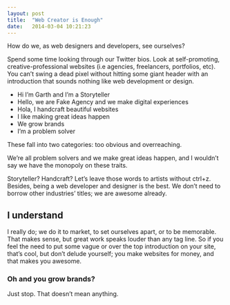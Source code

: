 ```yaml
---
layout: post
title:  "Web Creator is Enough"
date:   2014-03-04 10:21:23
---
```


How do we, as web designers and developers, see ourselves?

Spend some time looking through our Twitter bios. Look at self-promoting, creative-professional websites (i.e agencies, freelancers, portfolios, etc). You can’t swing a dead pixel without hitting some giant header with an introduction that sounds nothing like web development or design.

* Hi I’m Garth and I’m a Storyteller
* Hello, we are Fake Agency and we make digital experiences
* Hola, I handcraft beautiful websites
* I like making great ideas happen
* We grow brands
* I’m a problem solver

These fall into two categories: too obvious and overreaching.

We’re all problem solvers and we make great ideas happen, and I wouldn’t say we have the monopoly on these traits.

Storyteller? Handcraft? Let’s leave those words to artists without ctrl+z. Besides, being a web developer and designer is the best. We don’t need to borrow other industries’ titles; we are awesome already.

## I understand

I really do; we do it to market, to set ourselves apart, or to be memorable. That makes sense, but great work speaks louder than any tag line. So if you feel the need to put some vague or over the top introduction on your site, that’s cool, but don’t delude yourself; you make websites for money, and that makes you awesome.

### Oh and you grow brands?

Just stop. That doesn’t mean anything.
